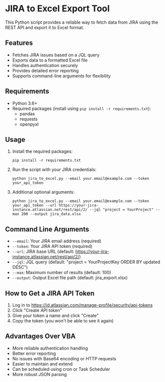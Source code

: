 # JIRA to Excel Export Tool

This Python script provides a reliable way to fetch data from JIRA using the REST API and export it to Excel format.

## Features

- Fetches JIRA issues based on a JQL query
- Exports data to a formatted Excel file
- Handles authentication securely
- Provides detailed error reporting
- Supports command-line arguments for flexibility

## Requirements

- Python 3.6+
- Required packages (install using `pip install -r requirements.txt`):
  - pandas
  - requests
  - openpyxl

## Usage

1. Install the required packages:
   ```
   pip install -r requirements.txt
   ```

2. Run the script with your JIRA credentials:
   ```
   python jira_to_excel.py --email your.email@example.com --token your_api_token
   ```

3. Additional optional arguments:
   ```
   python jira_to_excel.py --email your.email@example.com --token your_api_token --url https://your-jira-instance.atlassian.net/rest/api/2/ --jql "project = YourProject" --max 200 --output jira_data.xlsx
   ```

## Command Line Arguments

- `--email`: Your JIRA email address (required)
- `--token`: Your JIRA API token (required)
- `--url`: JIRA base URL (default: https://your-jira-instance.atlassian.net/rest/api/2/)
- `--jql`: JQL query (default: "project = YourProjectKey ORDER BY updated DESC")
- `--max`: Maximum number of results (default: 100)
- `--output`: Output Excel file path (default: jira_export.xlsx)

## How to Get a JIRA API Token

1. Log in to https://id.atlassian.com/manage-profile/security/api-tokens
2. Click "Create API token"
3. Give your token a name and click "Create"
4. Copy the token (you won't be able to see it again)

## Advantages Over VBA

- More reliable authentication handling
- Better error reporting
- No issues with Base64 encoding or HTTP requests
- Easier to maintain and extend
- Can be scheduled using cron or Task Scheduler
- More robust JSON parsing
